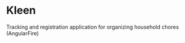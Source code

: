 Kleen
========

Tracking and registration application for organizing household chores (AngularFire)
